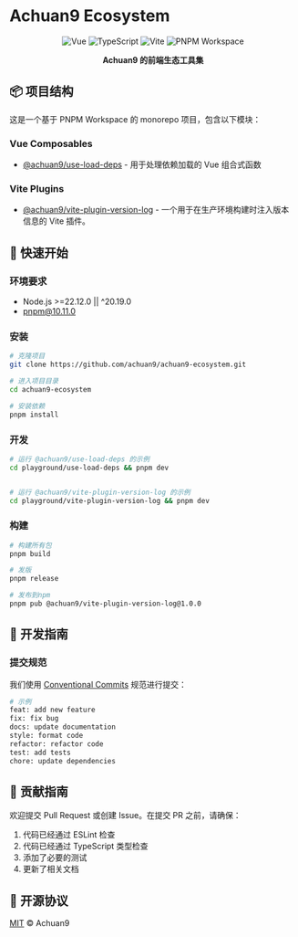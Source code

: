 # Achuan9 Ecosystem

<p align="center">
  <img src="https://img.shields.io/badge/vue-3.4.21-brightgreen" alt="Vue">
  <img src="https://img.shields.io/badge/typescript-5.3.3-blue" alt="TypeScript">
  <img src="https://img.shields.io/badge/vite-5.1.4-purple" alt="Vite">
  <img src="https://img.shields.io/badge/pnpm-workspace-orange" alt="PNPM Workspace">
</p>

<p align="center">
  <b>Achuan9 的前端生态工具集</b>
</p>

## 📦 项目结构

这是一个基于 PNPM Workspace 的 monorepo 项目，包含以下模块：

### Vue Composables

- [@achuan9/use-load-deps](./packages/vue-composables/use-load-deps) - 用于处理依赖加载的 Vue 组合式函数

### Vite Plugins

- [@achuan9/vite-plugin-version-log](./packages/vite-plugins/vite-plugin-version-log) - 一个用于在生产环境构建时注入版本信息的 Vite 插件。

## 🚀 快速开始

### 环境要求

- Node.js >=22.12.0 || ^20.19.0
- pnpm@10.11.0

### 安装

```bash
# 克隆项目
git clone https://github.com/achuan9/achuan9-ecosystem.git

# 进入项目目录
cd achuan9-ecosystem

# 安装依赖
pnpm install
```

### 开发

```bash
# 运行 @achuan9/use-load-deps 的示例
cd playground/use-load-deps && pnpm dev


# 运行 @achuan9/vite-plugin-version-log 的示例
cd playground/vite-plugin-version-log && pnpm dev
```

### 构建

```bash
# 构建所有包
pnpm build

# 发版
pnpm release

# 发布到npm
pnpm pub @achuan9/vite-plugin-version-log@1.0.0
```

## 📝 开发指南

### 提交规范

我们使用 [Conventional Commits](https://www.conventionalcommits.org/) 规范进行提交：

```bash
# 示例
feat: add new feature
fix: fix bug
docs: update documentation
style: format code
refactor: refactor code
test: add tests
chore: update dependencies
```

## 🤝 贡献指南

欢迎提交 Pull Request 或创建 Issue。在提交 PR 之前，请确保：

1. 代码已经通过 ESLint 检查
2. 代码已经通过 TypeScript 类型检查
3. 添加了必要的测试
4. 更新了相关文档

## 📄 开源协议

[MIT](./LICENSE) © Achuan9
